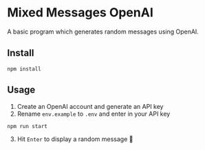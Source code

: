 # Mixed Messages OpenAI

A basic program which generates random messages using OpenAI.

## Install
```
npm install
```

## Usage
1. Create an OpenAI account and generate an API key
2. Rename `env.example` to `.env` and enter in your API key

```
npm run start
```

3. Hit `Enter` to display a random message 🎉